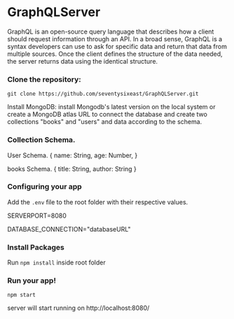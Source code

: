 # GraphQLServer
GraphQL is an open-source query language that describes how a client should request information through an API. In a broad sense, GraphQL is a syntax developers can use to ask for specific data and return that data from multiple sources. Once the client defines the structure of the data needed, the server returns data using the identical structure.


### Clone the repository:
```
git clone https://github.com/seventysixeast/GraphQLServer.git
````
Install MongoDB:
install Mongodb's latest version on the local system or create a MongoDB atlas URL to connect the database and create two collections "books" and "users" and data according to the schema. 

### Collection Schema.
User Schema.
{
    name: String,
    age: Number,
}

books Schema.
{
   title: String,
   author: String
}

### Configuring your app

Add the `.env` file to the root folder with their respective values.

SERVERPORT=8080

DATABASE_CONNECTION="databaseURL"

### Install Packages 
Run ```npm install``` inside root folder

### Run your app!
```
npm start
````
server will start running on http://localhost:8080/
